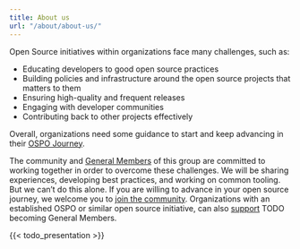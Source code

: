 ```yaml
---
title: About us
url: "/about/about-us/"
---
```


Open Source initiatives within organizations face many challenges, such as:

* Educating developers to good open source practices
* Building policies and infrastructure around the open source projects that matters to them
* Ensuring high-quality and frequent releases
* Engaging with developer communities
* Contributing back to other projects effectively

Overall, organizations need some guidance to start and keep advancing in
their [OSPO Journey](https://linuxfoundation.org/wp-content/uploads/LFResearch_OSPO_Report.pdf).

The community and [General Members](/members) of this group are committed to working together in order to overcome these challenges. We will be sharing experiences, developing best
practices, and working on common tooling. But we can’t do this alone. If you are willing to advance in your open source journey, we welcome you to [join the community](/community).
Organizations with an established OSPO or similar open source initiative, can also [support](/join) TODO becoming General Members.

{{< todo_presentation >}}
